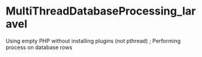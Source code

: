 # MultiThreadDatabaseProcessing_laravel
Using empty PHP without installing plugins (not pthread) ; Performing process on database rows
